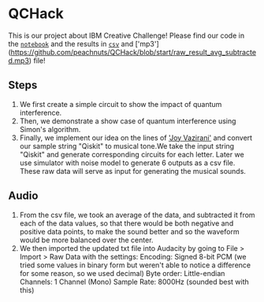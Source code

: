 # QCHack
This is our project about IBM Creative Challenge!
Please find our code in the [`notebook`](https://github.com/peachnuts/QCHack/blob/start/Creative_challenge.ipynb) and the results in [`csv`](https://github.com/peachnuts/QCHack/blob/start/raw_result.csv) and ['mp3'] (https://github.com/peachnuts/QCHack/blob/start/raw_result_avg_subtracted.mp3) file!
## Steps 
1. We first create a simple circuit to show the impact of quantum interference.
2. Then, we demonstrate a show case of quantum interference using Simon's algorithm.
3. Finally, we implement our idea on the lines of ['Joy Vazirani'](https://www.jrussellhuffman.com/joyvazirani/) and convert our sample string "Qiskit" to musical tone.We take the input string "Qiskit" and generate corresponding circuits for each letter. Later we use simulator  with noise model to generate 6 outputs as a csv file. These raw data will serve as input for generating the musical sounds.

## Audio

1. From the csv file, we took an average of the data, and subtracted it from each of the data values, so that there would be both negative and positive data points, to make the sound better and so the waveform would be more balanced over the center.  
2. We then imported the updated txt file into Audacity by going to File > Import > Raw Data with the settings: 
                                               Encoding: Signed 8-bit PCM (we tried some values in binary form but weren't able to notice a difference for                                                                        some reason, so we used decimal)
                                               Byte order: Little-endian
                                               Channels: 1 Channel (Mono)
                                               Sample Rate: 8000Hz (sounded best with this)

